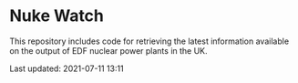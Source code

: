 # Nuke Watch

This repository includes code for retrieving the latest information available on the output of EDF nuclear power plants in the UK.

Last updated: 2021-07-11 13:11